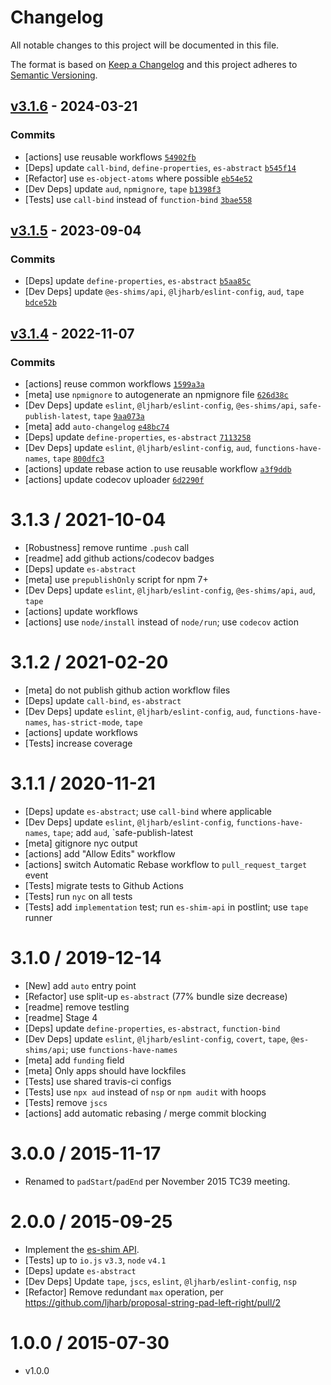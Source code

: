 # Changelog

All notable changes to this project will be documented in this file.

The format is based on [Keep a Changelog](https://keepachangelog.com/en/1.0.0/)
and this project adheres to [Semantic Versioning](https://semver.org/spec/v2.0.0.html).

## [v3.1.6](https://github.com/es-shims/String.prototype.padEnd/compare/v3.1.5...v3.1.6) - 2024-03-21

### Commits

- [actions] use reusable workflows [`54902fb`](https://github.com/es-shims/String.prototype.padEnd/commit/54902fba3db6885780d0467c50026c4fb3bb0294)
- [Deps] update `call-bind`, `define-properties`, `es-abstract` [`b545f14`](https://github.com/es-shims/String.prototype.padEnd/commit/b545f14b4d363302dfdc75f1c1886ac07f61855d)
- [Refactor] use `es-object-atoms` where possible [`eb54e52`](https://github.com/es-shims/String.prototype.padEnd/commit/eb54e523dfbbd34c89c35905563c49067353f6bd)
- [Dev Deps] update `aud`, `npmignore`, `tape` [`b1398f3`](https://github.com/es-shims/String.prototype.padEnd/commit/b1398f30cad11a230b58c6ac1a93b994fb96121b)
- [Tests] use `call-bind` instead of `function-bind` [`3bae558`](https://github.com/es-shims/String.prototype.padEnd/commit/3bae558871aa3b34a6dc7a40963b7d07a6976825)

## [v3.1.5](https://github.com/es-shims/String.prototype.padEnd/compare/v3.1.4...v3.1.5) - 2023-09-04

### Commits

- [Deps] update `define-properties`, `es-abstract` [`b5aa85c`](https://github.com/es-shims/String.prototype.padEnd/commit/b5aa85c9c212d293b6881d6d227af9f23a1ed6c1)
- [Dev Deps] update `@es-shims/api`, `@ljharb/eslint-config`, `aud`, `tape` [`bdce52b`](https://github.com/es-shims/String.prototype.padEnd/commit/bdce52b243fa2978cc01e61b9c93e85a4d659230)

## [v3.1.4](https://github.com/es-shims/String.prototype.padEnd/compare/v3.1.3...v3.1.4) - 2022-11-07

### Commits

- [actions] reuse common workflows [`1599a3a`](https://github.com/es-shims/String.prototype.padEnd/commit/1599a3af34b28f23014c96f4d30c2ce95931b151)
- [meta] use `npmignore` to autogenerate an npmignore file [`626d38c`](https://github.com/es-shims/String.prototype.padEnd/commit/626d38ce72992fe2d3f08f31fae71b6a2a1fb020)
- [Dev Deps] update `eslint`, `@ljharb/eslint-config`, `@es-shims/api`, `safe-publish-latest`, `tape` [`9aa073a`](https://github.com/es-shims/String.prototype.padEnd/commit/9aa073a07f12e026789146dac55be7efa1bba1c4)
- [meta] add `auto-changelog` [`e48bc74`](https://github.com/es-shims/String.prototype.padEnd/commit/e48bc7404f1db9c572b7a4bcf571ce2e923b01b8)
- [Deps] update `define-properties`, `es-abstract` [`7113258`](https://github.com/es-shims/String.prototype.padEnd/commit/7113258f12294af629dd3968a5ea509dd881ba2e)
- [Dev Deps] update `eslint`, `@ljharb/eslint-config`, `aud`, `functions-have-names`, `tape` [`800dfc3`](https://github.com/es-shims/String.prototype.padEnd/commit/800dfc3bb40b4be12e0c221b9e606bad8f1d4006)
- [actions] update rebase action to use reusable workflow [`a3f9ddb`](https://github.com/es-shims/String.prototype.padEnd/commit/a3f9ddb4b25b55a7950ba3bc6a718bfab6eb7160)
- [actions] update codecov uploader [`6d2290f`](https://github.com/es-shims/String.prototype.padEnd/commit/6d2290fd32c506d6b49c37d7f110600ee4b8ef1b)

<!-- auto-changelog-above -->

3.1.3 / 2021-10-04
=================
  * [Robustness] remove runtime `.push` call
  * [readme] add github actions/codecov badges
  * [Deps] update `es-abstract`
  * [meta] use `prepublishOnly` script for npm 7+
  * [Dev Deps] update `eslint`, `@ljharb/eslint-config`, `@es-shims/api`, `aud`, `tape`
  * [actions] update workflows
  * [actions] use `node/install` instead of `node/run`; use `codecov` action

3.1.2 / 2021-02-20
=================
  * [meta] do not publish github action workflow files
  * [Deps] update `call-bind`, `es-abstract`
  * [Dev Deps] update `eslint`, `@ljharb/eslint-config`, `aud`, `functions-have-names`, `has-strict-mode`, `tape`
  * [actions] update workflows
  * [Tests] increase coverage

3.1.1 / 2020-11-21
=================
  * [Deps] update `es-abstract`; use `call-bind` where applicable
  * [Dev Deps] update `eslint`, `@ljharb/eslint-config`, `functions-have-names`, `tape`; add `aud`, `safe-publish-latest
  * [meta] gitignore nyc output
  * [actions] add "Allow Edits" workflow
  * [actions] switch Automatic Rebase workflow to `pull_request_target` event
  * [Tests] migrate tests to Github Actions
  * [Tests] run `nyc` on all tests
  * [Tests] add `implementation` test; run `es-shim-api` in postlint; use `tape` runner

3.1.0 / 2019-12-14
=================
  * [New] add `auto` entry point
  * [Refactor] use split-up `es-abstract` (77% bundle size decrease)
  * [readme] remove testling
  * [readme] Stage 4
  * [Deps] update `define-properties`, `es-abstract`, `function-bind`
  * [Dev Deps] update `eslint`, `@ljharb/eslint-config`, `covert`, `tape`, `@es-shims/api`; use `functions-have-names`
  * [meta] add `funding` field
  * [meta] Only apps should have lockfiles
  * [Tests] use shared travis-ci configs
  * [Tests] use `npx aud` instead of `nsp` or `npm audit` with hoops
  * [Tests] remove `jscs`
  * [actions] add automatic rebasing / merge commit blocking

3.0.0 / 2015-11-17
=================
  * Renamed to `padStart`/`padEnd` per November 2015 TC39 meeting.

2.0.0 / 2015-09-25
=================
  * Implement the [es-shim API](es-shims/api).
  * [Tests] up to `io.js` `v3.3`, `node` `v4.1`
  * [Deps] update `es-abstract`
  * [Dev Deps] Update `tape`, `jscs`, `eslint`, `@ljharb/eslint-config`, `nsp`
  * [Refactor] Remove redundant `max` operation, per https://github.com/ljharb/proposal-string-pad-left-right/pull/2

1.0.0 / 2015-07-30
=================
  * v1.0.0

